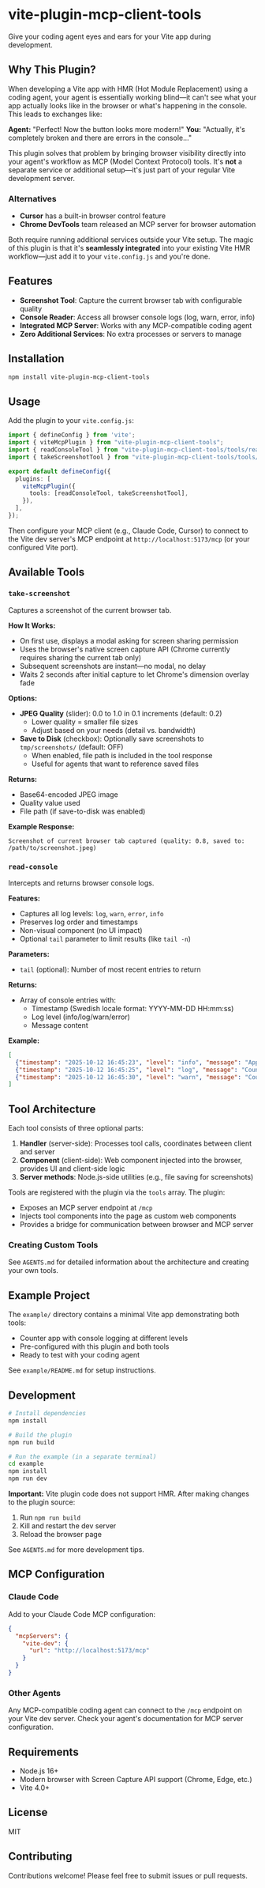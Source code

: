 # vite-plugin-mcp-client-tools

Give your coding agent eyes and ears for your Vite app during development.

## Why This Plugin?

When developing a Vite app with HMR (Hot Module Replacement) using a coding agent, your agent is essentially working blind—it can't see what your app actually looks like in the browser or what's happening in the console. This leads to exchanges like:

**Agent:** "Perfect! Now the button looks more modern!"
**You:** "Actually, it's completely broken and there are errors in the console..."

This plugin solves that problem by bringing browser visibility directly into your agent's workflow as MCP (Model Context Protocol) tools. It's **not** a separate service or additional setup—it's just part of your regular Vite development server.

### Alternatives

- **Cursor** has a built-in browser control feature
- **Chrome DevTools** team released an MCP server for browser automation

Both require running additional services outside your Vite setup. The magic of this plugin is that it's **seamlessly integrated** into your existing Vite HMR workflow—just add it to your `vite.config.js` and you're done.

## Features

- **Screenshot Tool**: Capture the current browser tab with configurable quality
- **Console Reader**: Access all browser console logs (log, warn, error, info)
- **Integrated MCP Server**: Works with any MCP-compatible coding agent
- **Zero Additional Services**: No extra processes or servers to manage

## Installation

```sh
npm install vite-plugin-mcp-client-tools
```

## Usage

Add the plugin to your `vite.config.js`:

```ts
import { defineConfig } from 'vite';
import { viteMcpPlugin } from "vite-plugin-mcp-client-tools";
import { readConsoleTool } from "vite-plugin-mcp-client-tools/tools/read-console";
import { takeScreenshotTool } from "vite-plugin-mcp-client-tools/tools/take-screenshot";

export default defineConfig({
  plugins: [
    viteMcpPlugin({
      tools: [readConsoleTool, takeScreenshotTool],
    }),
  ],
});
```

Then configure your MCP client (e.g., Claude Code, Cursor) to connect to the Vite dev server's MCP endpoint at `http://localhost:5173/mcp` (or your configured Vite port).

## Available Tools

### `take-screenshot`

Captures a screenshot of the current browser tab.

**How It Works:**
- On first use, displays a modal asking for screen sharing permission
- Uses the browser's native screen capture API (Chrome currently requires sharing the current tab only)
- Subsequent screenshots are instant—no modal, no delay
- Waits 2 seconds after initial capture to let Chrome's dimension overlay fade

**Options:**
- **JPEG Quality** (slider): 0.0 to 1.0 in 0.1 increments (default: 0.2)
  - Lower quality = smaller file sizes
  - Adjust based on your needs (detail vs. bandwidth)
- **Save to Disk** (checkbox): Optionally save screenshots to `tmp/screenshots/` (default: OFF)
  - When enabled, file path is included in the tool response
  - Useful for agents that want to reference saved files

**Returns:**
- Base64-encoded JPEG image
- Quality value used
- File path (if save-to-disk was enabled)

**Example Response:**
```
Screenshot of current browser tab captured (quality: 0.8, saved to: /path/to/screenshot.jpeg)
```

### `read-console`

Intercepts and returns browser console logs.

**Features:**
- Captures all log levels: `log`, `warn`, `error`, `info`
- Preserves log order and timestamps
- Non-visual component (no UI impact)
- Optional `tail` parameter to limit results (like `tail -n`)

**Parameters:**
- `tail` (optional): Number of most recent entries to return

**Returns:**
- Array of console entries with:
  - Timestamp (Swedish locale format: YYYY-MM-DD HH:mm:ss)
  - Log level (info/log/warn/error)
  - Message content

**Example:**
```json
[
  {"timestamp": "2025-10-12 16:45:23", "level": "info", "message": "App started successfully!"},
  {"timestamp": "2025-10-12 16:45:25", "level": "log", "message": "Counter incremented to: 1"},
  {"timestamp": "2025-10-12 16:45:30", "level": "warn", "message": "Counter reached milestone: 5"}
]
```

## Tool Architecture

Each tool consists of three optional parts:

1. **Handler** (server-side): Processes tool calls, coordinates between client and server
2. **Component** (client-side): Web component injected into the browser, provides UI and client-side logic
3. **Server methods**: Node.js-side utilities (e.g., file saving for screenshots)

Tools are registered with the plugin via the `tools` array. The plugin:
- Exposes an MCP server endpoint at `/mcp`
- Injects tool components into the page as custom web components
- Provides a bridge for communication between browser and MCP server

### Creating Custom Tools

See `AGENTS.md` for detailed information about the architecture and creating your own tools.

## Example Project

The `example/` directory contains a minimal Vite app demonstrating both tools:
- Counter app with console logging at different levels
- Pre-configured with this plugin and both tools
- Ready to test with your coding agent

See `example/README.md` for setup instructions.

## Development

```sh
# Install dependencies
npm install

# Build the plugin
npm run build

# Run the example (in a separate terminal)
cd example
npm install
npm run dev
```

**Important:** Vite plugin code does not support HMR. After making changes to the plugin source:
1. Run `npm run build`
2. Kill and restart the dev server
3. Reload the browser page

See `AGENTS.md` for more development tips.

## MCP Configuration

### Claude Code

Add to your Claude Code MCP configuration:

```json
{
  "mcpServers": {
    "vite-dev": {
      "url": "http://localhost:5173/mcp"
    }
  }
}
```

### Other Agents

Any MCP-compatible coding agent can connect to the `/mcp` endpoint on your Vite dev server. Check your agent's documentation for MCP server configuration.

## Requirements

- Node.js 16+
- Modern browser with Screen Capture API support (Chrome, Edge, etc.)
- Vite 4.0+

## License

MIT

## Contributing

Contributions welcome! Please feel free to submit issues or pull requests.

